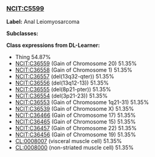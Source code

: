 
### [NCIT:C5599](http://purl.obolibrary.org/obo/NCIT_C5599)
**Label:** Anal Leiomyosarcoma

**Subclasses:** 

**Class expressions from DL-Learner:**

- Thing 54.87%
- [NCIT:C36559](http://purl.obolibrary.org/obo/NCIT_C36559) (Gain of Chromosome 20) 51.35%
- [NCIT:C36558](http://purl.obolibrary.org/obo/NCIT_C36558) (Gain of Chromosome 1) 51.35%
- [NCIT:C36557](http://purl.obolibrary.org/obo/NCIT_C36557) (del(13q32-qter)) 51.35%
- [NCIT:C36556](http://purl.obolibrary.org/obo/NCIT_C36556) (del(13q12-13)) 51.35%
- [NCIT:C36555](http://purl.obolibrary.org/obo/NCIT_C36555) (del(8p21-pter)) 51.35%
- [NCIT:C36554](http://purl.obolibrary.org/obo/NCIT_C36554) (del(3p21-23)) 51.35%
- [NCIT:C36553](http://purl.obolibrary.org/obo/NCIT_C36553) (Gain of Chromosome 1q21-31) 51.35%
- [NCIT:C36539](http://purl.obolibrary.org/obo/NCIT_C36539) (Gain of Chromosome X) 51.35%
- [NCIT:C36466](http://purl.obolibrary.org/obo/NCIT_C36466) (Gain of Chromosome 17) 51.35%
- [NCIT:C36465](http://purl.obolibrary.org/obo/NCIT_C36465) (Gain of Chromosome 15) 51.35%
- [NCIT:C36457](http://purl.obolibrary.org/obo/NCIT_C36457) (Gain of Chromosome 22) 51.35%
- [NCIT:C36456](http://purl.obolibrary.org/obo/NCIT_C36456) (Gain of Chromosome 19) 51.35%
- [CL:0008007](http://purl.obolibrary.org/obo/CL_0008007) (visceral muscle cell) 51.35%
- [CL:0008000](http://purl.obolibrary.org/obo/CL_0008000) (non-striated muscle cell) 51.35%


